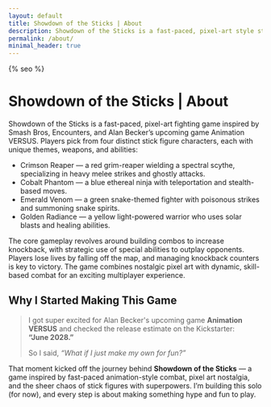 ```yaml
---
layout: default
title: Showdown of the Sticks | About
description: Showdown of the Sticks is a fast-paced, pixel-art style stick figure fighting game.
permalink: /about/
minimal_header: true
---
```

{% seo %}

# Showdown of the Sticks | About

Showdown of the Sticks is a fast-paced, pixel-art fighting game inspired by Smash Bros, Encounters, and Alan Becker’s upcoming game Animation VERSUS. Players pick from four distinct stick figure characters, each with unique themes, weapons, and abilities:

- Crimson Reaper — a red grim-reaper wielding a spectral scythe, specializing in heavy melee strikes and ghostly attacks.
- Cobalt Phantom — a blue ethereal ninja with teleportation and stealth-based moves.
- Emerald Venom — a green snake-themed fighter with poisonous strikes and summoning snake spirits.
- Golden Radiance — a yellow light-powered warrior who uses solar blasts and healing abilities.

The core gameplay revolves around building combos to increase knockback, with strategic use of special abilities to outplay opponents. Players lose lives by falling off the map, and managing knockback counters is key to victory. The game combines nostalgic pixel art with dynamic, skill-based combat for an exciting multiplayer experience.

## Why I Started Making This Game

> I got super excited for Alan Becker's upcoming game **Animation VERSUS** and checked the release estimate on the Kickstarter:  
> **“June 2028.”**  
>  
> So I said, _“What if I just make my own for fun?”_

That moment kicked off the journey behind **Showdown of the Sticks** — a game inspired by fast-paced animation-style combat, pixel art nostalgia, and the sheer chaos of stick figures with superpowers. I’m building this solo (for now), and every step is about making something hype and fun to play.
